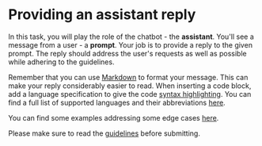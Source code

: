 # Providing an assistant reply

In this task, you will play the role of the chatbot - the **assistant**. You'll
see a message from a user - a **prompt**. Your job is to provide a reply to the
given prompt. The reply should address the user's requests as well as possible
while adhering to the guidelines.

Remember that you can use [Markdown](https://www.markdownguide.org/basic-syntax)
to format your message. This can make your reply considerably easier to read.
When inserting a code block, add a language specification to give the code
[syntax highlighting](https://www.markdownguide.org/extended-syntax/#syntax-highlighting).
You can find a full list of supported languages and their abbreviations
[here](https://github.com/jincheng9/markdown_supported_languages#heres-a-full-list-of-supported-languages).

You can find some examples addressing some edge cases
[here](https://projects.open.models.platform/open-models-iecho/docs/guides/examples).

Please make sure to read the
[guidelines](https://projects.open.models.platform/open-models-iechocho/docs/guides/guidelines#assistant-reply)
before submitting.
